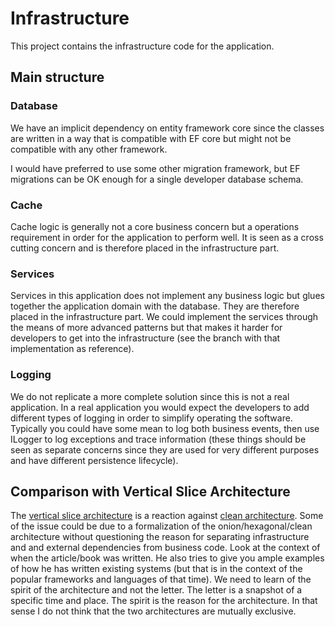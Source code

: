 # Infrastructure

This project contains the infrastructure code for the application.

## Main structure

### Database

We have an implicit dependency on entity framework core since the classes are written in a way that is compatible with
EF core but might not be compatible with any other framework.

I would have preferred to use some other migration framework, but EF migrations can be OK enough for a single developer
database schema.

### Cache

Cache logic is generally not a core business concern but a operations requirement in order for the application to
perform well. It is seen as a cross cutting concern and is therefore placed in the infrastructure part.

### Services

Services in this application does not implement any business logic but glues together the application domain with the
database. They are therefore placed in the infrastructure part. We could implement the services through the means of
more advanced patterns but that makes it harder for developers to get into the infrastructure (see the branch with that
implementation as reference).

### Logging

We do not replicate a more complete solution since this is not a real application. In a real application you would
expect the developers to add different types of logging in order to simplify operating the software. Typically you could
have some mean to log both business events, then use ILogger to log exceptions and trace information (these things
should be seen as separate concerns since they are used for very different purposes and have different persistence
lifecycle).

## Comparison with Vertical Slice Architecture

The [vertical slice architecture](https://web.archive.org/web/20230328220230/https://jimmybogard.com/vertical-slice-architecture/)
is a reaction against [clean architecture](https://blog.cleancoder.com/uncle-bob/2012/08/13/the-clean-architecture.html).
Some of the issue could be due to a formalization of the onion/hexagonal/clean architecture without questioning the
reason for separating infrastructure and and external dependencies from business code. Look at the context of when the
article/book was written. He also tries to give you ample examples of how he has written existing systems (but that is
in the context of the popular frameworks and languages of that time). We need to learn of the spirit of the architecture
and not the letter. The letter is a snapshot of a specific time and place. The spirit is the reason for the
architecture. In that sense I do not think that the two architectures are mutually exclusive.
